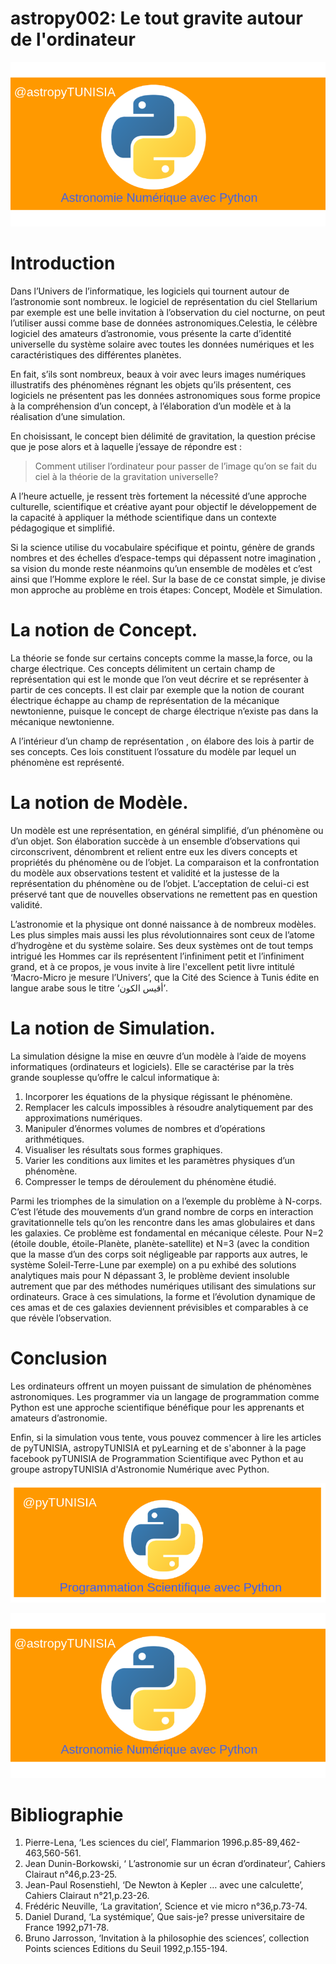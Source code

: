 <!--
author:   (c) riadh BEN NESSIB
email:    riadhbennessib@gmail.com
version:  0.1.0
language: fr
logo:     https://raw.githubusercontent.com/pyTUNISIA/home/master/images/astropy/astropyTUNISIA.png
comment:  astropyTUNISIA: Astronomie Numérique avec Python.
mode   :  Textbook
script:   https://pyodide-cdn2.iodide.io/v0.15.0/full/pyodide.js
@onload
window.languagePluginUrl = 'https://pyodide-cdn2.iodide.io/v0.15.0/full/'
window.pyodide_ready = false;
window.pyodide_modules = new Set()
window.py_packages = ["matplotlib", "numpy"]
window.loadModules = function() {
  languagePluginLoader.then(() => {
    console.log("pyodide is ready")
    if (window.py_packages) {

      for( let i = 0; i < window.py_packages.length; i++ ) {
        window.pyodide_modules.add(window.py_packages[i])
      }

      pyodide.loadPackage(window.py_packages).then(() => {
        console.log("all packages loaded")
        window.pyodide_ready = true;
      });
    }
    else {
      window.pyodide_ready = true;
    }
  })
}

window.loadModules()

@end

@Pyodide.eval: @Pyodide.eval_(@uid)

@Pyodide.eval_
<script>

function initPlot() {
try {

pyodide.runPython(`
import io, base64
try:
  img_str_
except NameError:
  img_str_ = {}

def plot(fig, id="plot-@0"):
  buf = io.BytesIO()
  fig.savefig(buf, format='png')
  buf.seek(0)
  img_str_[id] = "data:image/png;base64," + base64.b64encode(buf.read()).decode('UTF-8')
`)
} catch (e) {}
}

function copyPlot() {
  if ( pyodide.globals.img_str_["plot-@0"] ) {
    document.getElementById("plot-@0").src = pyodide.globals.img_str_["plot-@0"]
    document.getElementById("plot-@0").parentElement.style = ""
  }
}

////////////////////////////////////////////////////

function runPython() {
  if (window.pyodide_ready) {
    pyodide.globals.print = (...e) => { e = e.slice(0,-1); console.log(...e) };
    setTimeout(() => {
      try {
        initPlot()
        let fin = pyodide.runPython(`@input`)
        if (fin) {
          console.log(fin)
        }
        copyPlot()
        send.lia("LIA: stop")
      } catch(e) {
        //window.py_packages = ["matplotlib"]
        let module = e.message.match(/ModuleNotFoundError: No module named '([^']+)/g)
        if (! module) {
          console.error(e)
          //let msg = e.message.match(/File "<unknown>", line (\d+)\n.*\n.*\n.*/g)
          //window.console.log(msg[0])
          send.lia("LIA: stop")
        }
        else if (module.length != 0) {
          module = module[0].split("'")[1]
          if (window.pyodide_modules.has(module)) {
            console.error(e)
            send.lia("LIA: stop")
          } else {
            console.debug("downloading module =>", module)
            window.py_packages = [ module ]
            window.pyodide_ready = false
            window.loadModules()
            runPython()
          }
        }
        else {
          console.error(e)

          send.lia("LIA: stop")
        }
      }
    }, 100)
  } else {
    setTimeout(runPython, 234)
  }
}

runPython()

"LIA: wait";
</script>

<div id="pyplotdiv" style="display:none"><img id="plot-@0" /></div>

<script>
try {
if ( pyodide.globals.img_str_["plot-@0"] )
  document.getElementById("plot-@0").src = pyodide.globals.img_str_["plot-@0"]
  document.getElementById("plot-@0").parentElement.style = ""
} catch(e) {}

</script>

@end

-->


# astropy002: Le tout gravite autour de l'ordinateur
![](https://raw.githubusercontent.com/pyTUNISIA/home/master/images/astropy/astropyTUNISIA.png)


# Introduction

Dans l’Univers de l’informatique, les logiciels qui tournent autour de l’astronomie sont nombreux. le logiciel de représentation du ciel Stellarium par exemple est une belle invitation à l’observation du ciel nocturne, on peut l’utiliser aussi comme base de données astronomiques.Celestia, le célèbre logiciel des amateurs d’astronomie, vous présente la carte d’identité universelle du système solaire avec toutes les données numériques et les caractéristiques des différentes planètes.

En fait, s’ils sont nombreux, beaux à voir avec leurs images numériques illustratifs des phénomènes régnant les objets qu’ils présentent, ces logiciels ne présentent pas les données astronomiques sous forme propice à la compréhension d’un concept, à l’élaboration d’un modèle et à la réalisation d’une simulation.

En choisissant, le concept bien délimité de gravitation, la question précise que je pose alors et à laquelle j’essaye de répondre est : 

> Comment utiliser l’ordinateur pour passer de l’image qu’on se fait du ciel à la théorie de la gravitation universelle? 

A l’heure actuelle, je ressent très fortement la nécessité d’une approche culturelle, scientifique et créative ayant pour objectif le développement de la capacité à appliquer la méthode scientifique dans un contexte pédagogique et simplifié.

Si la science utilise du vocabulaire spécifique et pointu, génère de grands nombres et des échelles d’espace-temps qui dépassent notre imagination , sa vision du monde reste néanmoins qu’un ensemble de modèles et c’est ainsi que l’Homme explore le réel. Sur la base de ce constat simple, je divise mon approche au problème en trois étapes: Concept, Modèle et Simulation.

# La notion de Concept.

La théorie se fonde sur certains concepts comme la masse,la force, ou la charge électrique. Ces concepts délimitent un certain champ de représentation qui est le monde que l’on veut décrire et se représenter à partir de ces concepts. Il est clair par exemple que la notion de courant électrique échappe au champ de représentation de la mécanique newtonienne, puisque le concept de charge électrique n’existe pas dans la mécanique newtonienne.

A l’intérieur d’un champ de représentation , on élabore des lois à partir de ses concepts. Ces lois constituent l’ossature du modèle par lequel un phénomène est représenté.

# La notion de Modèle.

Un modèle est une représentation, en général simplifié, d’un phénomène ou d’un objet. Son élaboration succède à un ensemble d’observations qui circonscrivent, dénombrent et relient entre eux les divers concepts et propriétés du phénomène ou de l’objet. La comparaison et la confrontation du modèle aux observations testent et validité et la justesse de la représentation du phénomène ou de l’objet. L’acceptation de celui-ci est préservé tant que de nouvelles observations ne remettent pas en question validité. 

L’astronomie et la physique ont donné naissance à de nombreux modèles. Les plus simples mais aussi les plus révolutionnaires sont ceux de l’atome d’hydrogène et du système solaire. Ses deux systèmes ont de tout temps intrigué les Hommes car ils représentent l’infiniment petit et l’infiniment grand, et à ce propos, je vous invite à lire l'excellent petit livre intitulé ‘Macro-Micro je mesure l’Univers’, que la Cité des Science à Tunis édite en langue arabe sous le titre ‘أقيس الكون’.

# La notion de Simulation.

La simulation désigne la mise en œuvre d’un modèle à l’aide de moyens informatiques (ordinateurs et logiciels). Elle se caractérise par la très grande souplesse qu’offre le calcul informatique à:

1. Incorporer les équations de la physique régissant le phénomène.
2. Remplacer les calculs impossibles à résoudre analytiquement par des approximations numériques.
3. Manipuler d’énormes volumes de nombres et d’opérations arithmétiques.
4. Visualiser les résultats sous formes graphiques.
5. Varier les conditions aux limites et les paramètres physiques d’un phénomène.
6. Compresser le temps de déroulement du phénomène étudié.

Parmi les triomphes de la simulation on a l’exemple du problème à N-corps. C’est l’étude des mouvements d’un grand nombre de corps en interaction gravitationnelle tels qu’on les rencontre dans les amas globulaires et dans les galaxies. Ce problème est fondamental en mécanique céleste. Pour N=2 (étoile double, étoile-Planète, planète-satellite) et N=3 (avec la condition que la masse d’un des corps soit négligeable par rapports aux autres, le système Soleil-Terre-Lune par exemple) on a pu exhibé des solutions analytiques mais pour N dépassant 3, le problème devient insoluble autrement que par des méthodes numériques utilisant des simulations sur ordinateurs. Grace à ces simulations, la forme et l’évolution dynamique de ces amas et de ces galaxies deviennent prévisibles et comparables à ce que révèle l’observation.

# Conclusion

Les ordinateurs offrent un moyen puissant de simulation de phénomènes astronomiques. Les programmer via un langage de programmation comme Python est une approche scientifique bénéfique pour les apprenants et amateurs d’astronomie.

Enfin, si la simulation vous tente, vous pouvez commencer à lire les articles de pyTUNISIA, astropyTUNISIA et pyLearning et de s'abonner à la page facebook pyTUNISIA de Programmation Scientifique avec Python et au groupe astropyTUNISIA d'Astronomie Numérique avec Python.

![](https://raw.githubusercontent.com/pyTUNISIA/home/master/images/py/pyTUNISIA.png)

![](https://raw.githubusercontent.com/pyTUNISIA/home/master/images/astropy/astropyTUNISIA.png)



# Bibliographie

1. Pierre-Lena, ‘Les sciences du ciel’, Flammarion 1996.p.85-89,462-463,560-561.
2. Jean Dunin-Borkowski, ‘ L’astronomie sur un écran d’ordinateur’, Cahiers Clairaut n°46,p.23-25.
3. Jean-Paul Rosenstiehl, ‘De Newton à Kepler … avec une calculette’, Cahiers Clairaut n°21,p.23-26.
4. Frédéric Neuville, ‘La gravitation’, Science et vie micro n°36,p.73-74.
5. Daniel Durand, ‘La systémique’, Que sais-je? presse universitaire de France 1992,p71-78.
6. Bruno Jarrosson, ‘Invitation à la philosophie des sciences’, collection Points sciences Editions du Seuil 1992,p.155-194.



